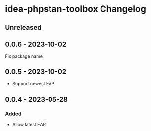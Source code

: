 <!-- Keep a Changelog guide -> https://keepachangelog.com -->

# idea-phpstan-toolbox Changelog

## Unreleased

## 0.0.6 - 2023-10-02
Fix package name

## 0.0.5 - 2023-10-02
- Support newest EAP

## 0.0.4 - 2023-05-28

### Added
- Allow latest EAP
